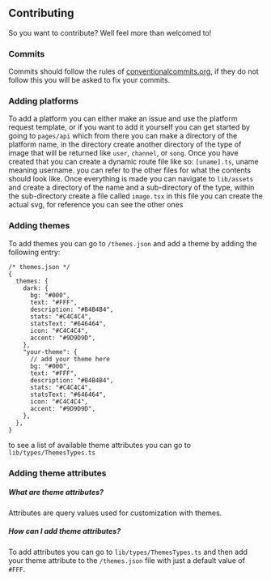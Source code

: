 ## Contributing

So you want to contribute? Well feel more than welcomed to!

### Commits

Commits should follow the rules of [conventionalcommits.org](https://www.conventionalcommits.org/en/v1.0.0/), if they do not follow this you will be asked to fix your commits.

### Adding platforms

To add a platform you can either make an issue and use the platform request template, or if you want to add it yourself you can get started by going to `pages/api` which from there you can make a directory of the platform name, in the directory create another directory of the type of image that will be returned like `user`, `channel`, or `song`. Once you have created that you can create a dynamic route file like so: `[uname].ts`, uname meaning username. you can refer to the other files for what the contents should look like. Once everything is made you can navigate to `lib/assets` and create a directory of the name and a sub-directory of the type, within the sub-directory create a file called `image.tsx` in this file you can create the actual svg, for reference you can see the other ones

### Adding themes

To add themes you can go to `/themes.json` and add a theme by adding the following entry:

```json5
/* themes.json */
{
  themes: {
    dark: {
      bg: "#000",
      text: "#FFF",
      description: "#B4B4B4",
      stats: "#C4C4C4",
      statsText: "#646464",
      icon: "#C4C4C4",
      accent: "#9D9D9D",
    },
    "your-theme": {
      // add your theme here
      bg: "#000",
      text: "#FFF",
      description: "#B4B4B4",
      stats: "#C4C4C4",
      statsText: "#646464",
      icon: "#C4C4C4",
      accent: "#9D9D9D",
    },
  },
}
```

to see a list of available theme attributes you can go to `lib/types/ThemesTypes.ts`

### Adding theme attributes

##### What are theme attributes?

Attributes are query values used for customization with themes.

##### How can I add theme attributes?

To add attributes you can go to `lib/types/ThemesTypes.ts` and then add your theme attribute to the `/themes.json` file with just a default value of `#FFF`.
